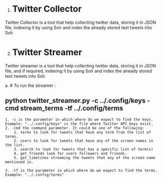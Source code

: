 1. # Twitter Collector
Twitter Collector is a tool that help collecting twitter data, storing it in JSON file, indexing it by using Solr and index the already stored text tweets into Solr.


2. # Twitter Streamer
Twitter streamer is a tool that help collecting twitter data, storing it in JSON file, and if required, indexing it by using Solr and index the already stored text tweets into Solr.


          
a. # To run the streamer :
## python twitter_streamer.py -c ../.config/keys -cmd stream_terms -tf ../.config/terms


    1. -c is the parameter in which where do we expect to find the keys. Example: "../.config/keys" is the file where Twitter API keys exist.
    2. -cmd the command parameter. It could be one of the following:
        1. terms to look for tweets that have any term from the list of terms.
        2. users to look for tweets that have any of the screen names in the list.
        3. search to look for tweets that has a specific list of term(s)
        4. get_friends look for users followers and friends.
        5. get_timelines streaming the tweets that any of the screen name mentioned in.

    3. -tf is the parameter in which where do we expect to find the terms. Example: "../.config/terms"
    
    